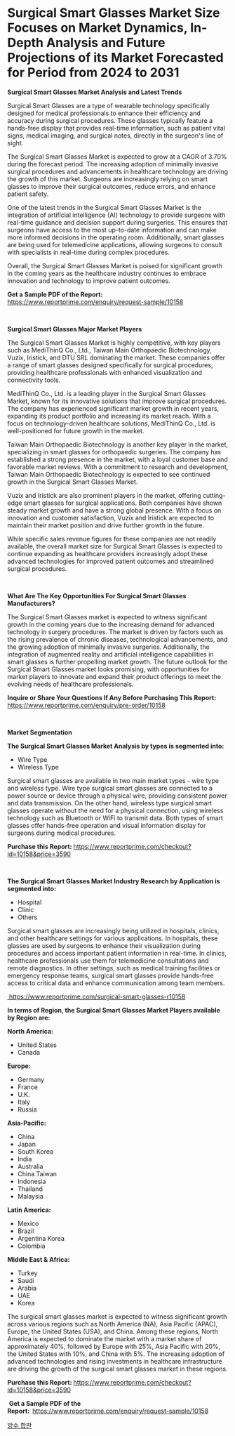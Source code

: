 <p><h1>Surgical Smart Glasses Market Size Focuses on Market Dynamics, In-Depth Analysis and Future Projections of its Market Forecasted for Period from 2024 to 2031</h1></p><p><strong>Surgical Smart Glasses Market Analysis and Latest Trends</strong></p>
<p><p>Surgical Smart Glasses are a type of wearable technology specifically designed for medical professionals to enhance their efficiency and accuracy during surgical procedures. These glasses typically feature a hands-free display that provides real-time information, such as patient vital signs, medical imaging, and surgical notes, directly in the surgeon's line of sight.</p><p>The Surgical Smart Glasses Market is expected to grow at a CAGR of 3.70% during the forecast period. The increasing adoption of minimally invasive surgical procedures and advancements in healthcare technology are driving the growth of this market. Surgeons are increasingly relying on smart glasses to improve their surgical outcomes, reduce errors, and enhance patient safety.</p><p>One of the latest trends in the Surgical Smart Glasses Market is the integration of artificial intelligence (AI) technology to provide surgeons with real-time guidance and decision support during surgeries. This ensures that surgeons have access to the most up-to-date information and can make more informed decisions in the operating room. Additionally, smart glasses are being used for telemedicine applications, allowing surgeons to consult with specialists in real-time during complex procedures.</p><p>Overall, the Surgical Smart Glasses Market is poised for significant growth in the coming years as the healthcare industry continues to embrace innovation and technology to improve patient outcomes.</p></p>
<p><strong>Get a Sample PDF of the Report:&nbsp;</strong> <a href="https://www.reportprime.com/enquiry/request-sample/10158">https://www.reportprime.com/enquiry/request-sample/10158</a></p>
<p>&nbsp;</p>
<p><strong>Surgical Smart Glasses Major Market Players</strong></p>
<p><p>The Surgical Smart Glasses Market is highly competitive, with key players such as MediThinQ Co., Ltd., Taiwan Main Orthopaedic Biotechnology, Vuzix, Iristick, and DTU SRL dominating the market. These companies offer a range of smart glasses designed specifically for surgical procedures, providing healthcare professionals with enhanced visualization and connectivity tools.</p><p>MediThinQ Co., Ltd. is a leading player in the Surgical Smart Glasses Market, known for its innovative solutions that improve surgical procedures. The company has experienced significant market growth in recent years, expanding its product portfolio and increasing its market reach. With a focus on technology-driven healthcare solutions, MediThinQ Co., Ltd. is well-positioned for future growth in the market.</p><p>Taiwan Main Orthopaedic Biotechnology is another key player in the market, specializing in smart glasses for orthopaedic surgeries. The company has established a strong presence in the market, with a loyal customer base and favorable market reviews. With a commitment to research and development, Taiwan Main Orthopaedic Biotechnology is expected to see continued growth in the Surgical Smart Glasses Market.</p><p>Vuzix and Iristick are also prominent players in the market, offering cutting-edge smart glasses for surgical applications. Both companies have shown steady market growth and have a strong global presence. With a focus on innovation and customer satisfaction, Vuzix and Iristick are expected to maintain their market position and drive further growth in the future.</p><p>While specific sales revenue figures for these companies are not readily available, the overall market size for Surgical Smart Glasses is expected to continue expanding as healthcare providers increasingly adopt these advanced technologies for improved patient outcomes and streamlined surgical procedures.</p></p>
<p>&nbsp;</p>
<p><strong>What Are The Key Opportunities For Surgical Smart Glasses Manufacturers?</strong></p>
<p><p>The Surgical Smart Glasses market is expected to witness significant growth in the coming years due to the increasing demand for advanced technology in surgery procedures. The market is driven by factors such as the rising prevalence of chronic diseases, technological advancements, and the growing adoption of minimally invasive surgeries. Additionally, the integration of augmented reality and artificial intelligence capabilities in smart glasses is further propelling market growth. The future outlook for the Surgical Smart Glasses market looks promising, with opportunities for market players to innovate and expand their product offerings to meet the evolving needs of healthcare professionals.</p></p>
<p><strong>Inquire or Share Your Questions If Any Before Purchasing This Report:</strong> <a href="https://www.reportprime.com/enquiry/pre-order/10158">https://www.reportprime.com/enquiry/pre-order/10158</a></p>
<p>&nbsp;</p>
<p><strong>Market Segmentation</strong></p>
<p><strong>The Surgical Smart Glasses Market Analysis by types is segmented into:</strong></p>
<p><ul><li>Wire Type</li><li>Wireless Type</li></ul></p>
<p><p>Surgical smart glasses are available in two main market types - wire type and wireless type. Wire type surgical smart glasses are connected to a power source or device through a physical wire, providing consistent power and data transmission. On the other hand, wireless type surgical smart glasses operate without the need for a physical connection, using wireless technology such as Bluetooth or WiFi to transmit data. Both types of smart glasses offer hands-free operation and visual information display for surgeons during medical procedures.</p></p>
<p><strong>Purchase this Report:&nbsp;</strong><a href="https://www.reportprime.com/checkout?id=10158&price=3590">https://www.reportprime.com/checkout?id=10158&price=3590</a></p>
<p>&nbsp;</p>
<p><strong>The Surgical Smart Glasses Market Industry Research by Application is segmented into:</strong></p>
<p><ul><li>Hospital</li><li>Clinic</li><li>Others</li></ul></p>
<p><p>Surgical smart glasses are increasingly being utilized in hospitals, clinics, and other healthcare settings for various applications. In hospitals, these glasses are used by surgeons to enhance their visualization during procedures and access important patient information in real-time. In clinics, healthcare professionals use them for telemedicine consultations and remote diagnostics. In other settings, such as medical training facilities or emergency response teams, surgical smart glasses provide hands-free access to critical data and enhance communication among team members.</p></p>
<p><a href="https://www.reportprime.com/surgical-smart-glasses-r10158">&nbsp;https://www.reportprime.com/surgical-smart-glasses-r10158</a></p>
<p><strong>In terms of Region, the Surgical Smart Glasses Market Players available by Region are:</strong></p>
<p>
    <p> <strong> North America: </strong>
        <ul>
            <li>United States</li>
            <li>Canada</li>
        </ul>
        </p> 
    <p> <strong> Europe: </strong>
        <ul>
            <li>Germany</li>
            <li>France</li>
            <li>U.K.</li>
            <li>Italy</li>
            <li>Russia</li>
        </ul>
        </p> 
    <p> <strong> Asia-Pacific: </strong>
        <ul>
            <li>China</li>
            <li>Japan</li>
            <li>South Korea</li>
            <li>India</li>
            <li>Australia</li>
            <li>China Taiwan</li>
            <li>Indonesia</li>
            <li>Thailand</li>
            <li>Malaysia</li>
        </ul>
        </p> 
    <p> <strong> Latin America: </strong>
        <ul>
            <li>Mexico</li>
            <li>Brazil</li>
            <li>Argentina Korea</li>
            <li>Colombia</li>
        </ul>
        </p> 
    <p> <strong> Middle East & Africa: </strong>
        <ul>
            <li>Turkey</li>
            <li>Saudi</li>
            <li>Arabia</li>
            <li>UAE</li>
            <li>Korea</li>
        </ul>
    </p>
    </p>
<p><p>The surgical smart glasses market is expected to witness significant growth across various regions such as North America (NA), Asia Pacific (APAC), Europe, the United States (USA), and China. Among these regions, North America is expected to dominate the market with a market share of approximately 40%, followed by Europe with 25%, Asia Pacific with 20%, the United States with 10%, and China with 5%. The increasing adoption of advanced technologies and rising investments in healthcare infrastructure are driving the growth of the surgical smart glasses market in these regions.</p></p>
<p><strong>Purchase this Report: </strong><a href="https://www.reportprime.com/checkout?id=10158&price=3590">https://www.reportprime.com/checkout?id=10158&price=3590</a></p>
<p>&nbsp;<strong>Get a Sample PDF of the Report:&nbsp;&nbsp;</strong><a href="https://www.reportprime.com/enquiry/request-sample/10158">https://www.reportprime.com/enquiry/request-sample/10158</a></p>
<p><strong></strong></p>
<p><p><a href="https://github.com/lzrvbyqzftro57/Market-Research-Report-List-1/blob/main/745924721710.md">방수 합판</a></p></p>